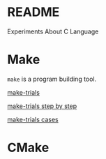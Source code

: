 # README

Experiments About C Language

# Make

`make` is a program building tool.

[make-trials](./make-trials/README.md)

[make-trials step by step](./make-trials/steps)

[make-trials cases](./make-trials/cases)

# CMake



